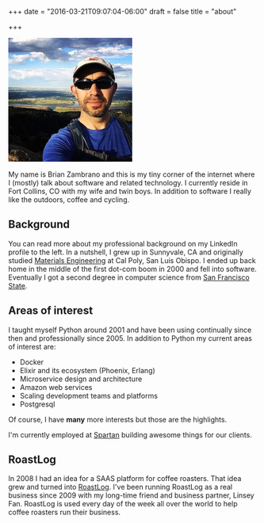 +++
date = "2016-03-21T09:07:04-06:00"
draft = false
title = "about"

+++

![brianz](/images/bz-horsetooth-peak.jpg)

My name is Brian Zambrano and this is my tiny corner of the internet where I (mostly) talk about
software and related technology. I currently reside in Fort Collins, CO with my wife and twin boys.
In addition to software I really like the outdoors, coffee and cycling.

## Background

You can read more about my professional background on my LinkedIn profile to the
left. In a nutshell, I grew up in Sunnyvale, CA and originally studied [Materials
Engineering](http://mate.calpoly.edu) at Cal Poly, San Luis Obispo. I ended up back home in the
middle of the first dot-com boom in 2000 and fell into software. Eventually I got a second degree
in computer science from [San Francisco State](http://cs.sfsu.edu).

## Areas of interest

I taught myself Python around 2001 and have been using continually since then and professionally
since 2005. In addition to Python my current areas of interest are:

- Docker
- Elixir and its ecosystem (Phoenix, Erlang)
- Microservice design and architecture
- Amazon web services
- Scaling development teams and platforms
- Postgresql

Of course, I have **many** more interests but those are the highlights.

I'm currently employed at [Spartan](http://joinspartan.com) building awesome things for our
clients.

## RoastLog

In 2008 I had an idea for a SAAS platform for coffee roasters. That idea grew and turned into
[RoastLog](http://roastlog.com/). I've been running RoastLog as a real business since 2009 with my
long-time friend and business partner, Linsey Fan. RoastLog is used every day of the week all over
the world to help coffee roasters run their business.
